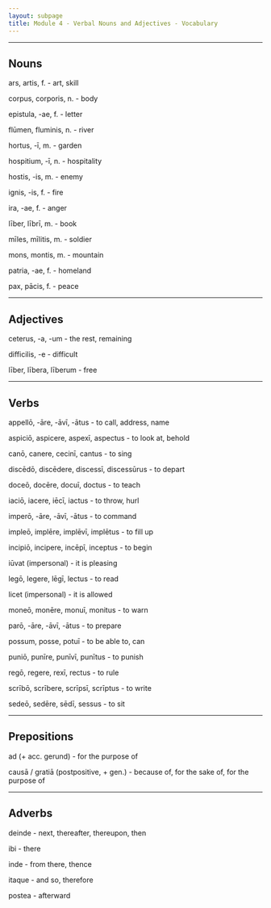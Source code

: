 ```yaml
---
layout: subpage
title: Module 4 - Verbal Nouns and Adjectives - Vocabulary
---
```


***

## Nouns

ars, artis, f. - art, skill

corpus, corporis, n. - body

epistula, -ae, f. - letter

flūmen, fluminis, n. - river

hortus, -ī, m. - garden

hospitium, -ī, n. - hospitality

hostis, -is, m. - enemy

ignis, -is, f. - fire

ira, -ae, f. - anger

līber, lībrī, m. - book

mīles, mīlitis, m. - soldier

mons, montis, m. - mountain

patria, -ae, f. - homeland

pax, pācis, f. - peace

***

## Adjectives

ceterus, -a, -um - the rest, remaining

difficilis, -e - difficult

līber, lībera, līberum - free

***

## Verbs

appellō, -āre, -āvī, -ātus - to call, address, name

aspiciō, aspicere, aspexī, aspectus - to look at, behold

canō, canere, cecinī, cantus - to sing

discēdō, discēdere, discessī, discessūrus - to depart

doceō, docēre, docuī, doctus - to teach

iaciō, iacere, iēcī, iactus - to throw, hurl

imperō, -āre, -āvī, -ātus - to command

impleō, implēre, implēvī, implētus - to fill up

incipiō, incipere, incēpī, inceptus - to begin

iūvat (impersonal) - it is pleasing

legō, legere, lēgī, lectus - to read

licet (impersonal) - it is allowed

moneō, monēre, monuī, monitus - to warn

parō, -āre, -āvī, -ātus - to prepare

possum, posse, potuī - to be able to, can

puniō, punīre, punīvī, punītus - to punish

regō, regere, rexī, rectus - to rule

scrībō, scrībere, scrīpsī, scrīptus - to write

sedeō, sedēre, sēdī, sessus - to sit

***

## Prepositions

ad (+ acc. gerund) - for the purpose of

causā / gratiā (postpositive, + gen.) - because of, for the sake of, for the purpose of

***

## Adverbs

deinde - next, thereafter, thereupon, then

ibi - there

inde - from there, thence

itaque - and so, therefore

postea - afterward
